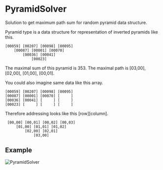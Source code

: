 # PyramidSolver
Solution to get maximum path sum for random pyramid data structure.

Pyramid type is a data structure for representation of inverted pyramids like this.

    [00059] [00207] [00098] [00095]
        [00087] [00001] [00070]
            [00036] [00041]
                [00023]
 
The maximal sum of this pyramid is 353.
The maximal path is [03,00], [02,00], [01,00], [00,01].

You could also imagine same data like this array.

    [00059] [00207] [00098] [00095]
    [00087] [00001] [00070] [     ]
    [00036] [00041] [     ] [     ]
    [00023] [     ] [     ] [     ]

Therefore addressing looks like this [row][column].

     [00,00] [00,01] [00,02] [00,03]
         [01,00] [01,01] [01,02]
             [02,00] [02,01]
                 [03,00]

## Example

![PyramidSolver](https://github.com/potmesil/PyramidSolver/assets/5638033/17f2aa9e-89b3-4fa7-afb6-adcf7420354b)
